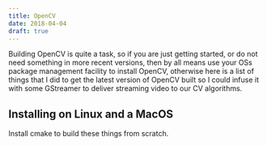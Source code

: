 ```yaml
---
title: OpenCV
date: 2018-04-04
draft: true
---
```


Building OpenCV is quite a task, so if you are just getting started, or
do not need something in more recent versions, then by all means use
your OSs package management facility to install OpenCV, otherwise here
is a list of things that I did to get the latest version of OpenCV 
built so I could infuse it with some GStreamer to deliver streaming
video to our CV algorithms.

## Installing on Linux and a MacOS

Install cmake to build these things from scratch.
